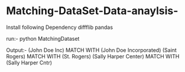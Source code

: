 # Matching-DataSet-Data-anaylsis-

Install following Dependency
  diffflib
  pandas
  
  run:-
 python MatchingDataset
 
 Output:-
 (John Doe Inc) MATCH WITH (John Doe Incorporated)
(Saint Rogers) MATCH WITH (St. Rogers)
(Sally Harper Center) MATCH WITH (Sally Harper Cntr)

